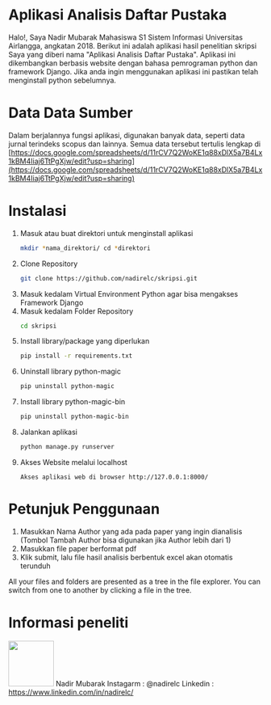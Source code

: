# Aplikasi Analisis Daftar Pustaka

Halo!, Saya Nadir Mubarak Mahasiswa S1 Sistem Informasi Universitas Airlangga, angkatan 2018. Berikut ini adalah aplikasi hasil penelitian skripsi Saya yang diberi nama "Aplikasi Analisis Daftar Pustaka". Aplikasi ini dikembangkan berbasis website dengan bahasa pemrograman python dan framework Django. Jika anda ingin menggunakan aplikasi ini pastikan telah menginstall python sebelumnya.

# Data Data Sumber

Dalam berjalannya fungsi aplikasi, digunakan banyak data, seperti data jurnal terindeks scopus dan lainnya. Semua data tersebut tertulis lengkap di [https://docs.google.com/spreadsheets/d/11rCV7Q2WoKE1q88xDlX5a7B4Lx1kBM4Iiaj6TtPgXjw/edit?usp=sharing](https://docs.google.com/spreadsheets/d/11rCV7Q2WoKE1q88xDlX5a7B4Lx1kBM4Iiaj6TtPgXjw/edit?usp=sharing)

# Instalasi

1. Masuk atau buat direktori untuk menginstall aplikasi
	 ```sh
	mkdir *nama_direktori/ cd *direktori
	```
2. Clone Repository
	 ```sh
	git clone https://github.com/nadirelc/skripsi.git
	```
3. Masuk kedalam Virtual Environment Python agar bisa mengakses Framework Django
4. Masuk kedalam Folder Repository
	 ```sh
	cd skripsi
	```
5. Install library/package yang diperlukan
	 ```sh
	pip install -r requirements.txt
	```
6. Uninstall library python-magic
 	 ```sh
	pip uninstall python-magic
	```
7. Install library python-magic-bin
 	 ```sh
	pip uninstall python-magic-bin
	```
8. Jalankan aplikasi
	 ```sh
	python manage.py runserver
	```
9. Akses Website melalui localhost
	```
	Akses aplikasi web di browser http://127.0.0.1:8000/
	```

# Petunjuk Penggunaan
1. Masukkan Nama Author yang ada pada paper yang ingin dianalisis (Tombol Tambah Author bisa digunakan jika Author lebih dari 1)
2. Masukkan file paper berformat pdf
3. Klik submit, lalu file hasil analisis berbentuk excel akan otomatis terunduh

All your files and folders are presented as a tree in the file explorer. You can switch from one to another by clicking a file in the tree.

# Informasi peneliti
<a  href="https://www.linkedin.com/in/nadirelc/"  target="_blank"><img  src="https://user-images.githubusercontent.com/67138576/121289494-34a73d80-c90f-11eb-8811-7904e7b88606.png"  width="90"  height="90"></a> 
Nadir Mubarak
Instagarm : @nadirelc
Linkedin : https://www.linkedin.com/in/nadirelc/